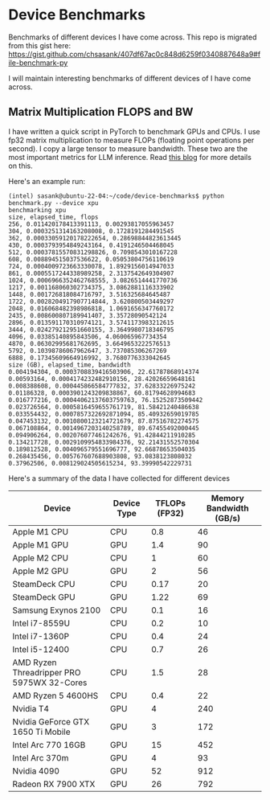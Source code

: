 # Device Benchmarks

Benchmarks of different devices I have come across. This repo is migrated from this gist here: https://gist.github.com/chsasank/407df67ac0c848d6259f0340887648a9#file-benchmark-py

I will maintain interesting benchmarks of different devices of I have come across.

## Matrix Multiplication FLOPS and BW

I have written a quick script in PyTorch to benchmark GPUs and CPUs. I use fp32 matrix multiplication to measure FLOPs (floating point operations per second). I copy a large tensor to measure bandwidth. These two are the most important metrics for LLM inference. Read [this blog](https://chsasank.com/llm-system-design.html) for more details on this.


Here's an example run:

```
(intel) sasank@ubuntu-22-04:~/code/device-benchmarks$ python benchmark.py --device xpu
benchmarking xpu
size, elapsed_time, flops
256, 0.011420178413391113, 0.00293817055963457
304, 0.0003251314163208008, 0.1728191284491545
362, 0.00033059120178222654, 0.28698844823613445
430, 0.0003793954849243164, 0.4191246504468045
512, 0.00037815570831298826, 0.7098543010167228
608, 0.008894515037536622, 0.05053804756110619
724, 0.0004009723663330078, 1.8929156014947033
861, 0.0005517244338989258, 2.3137542649304907
1024, 0.0006966352462768555, 3.0826514441770736
1217, 0.001168060302734375, 3.0862881116333902
1448, 0.001726818084716797, 3.516325684645487
1722, 0.0028204917907714844, 3.620800503449297
2048, 0.016068482398986818, 1.0691656347760172
2435, 0.008600807189941407, 3.35728090542124
2896, 0.013591170310974121, 3.5741173983212615
3444, 0.024279212951660155, 3.3649980718346795
4096, 0.03385140895843506, 4.060065967734354
4870, 0.06302995681762695, 3.6649653222576513
5792, 0.10398786067962647, 3.737085306267269
6888, 0.17345609664916992, 3.7680776333042645
size (GB), elapsed_time, bandwidth
0.004194304, 0.0003708839416503906, 22.61787868914374
0.00593164, 0.0004174232482910156, 28.42026659648161
0.008388608, 0.000445866584777832, 37.62833226975242
0.01186328, 0.0003901243209838867, 60.81794628994683
0.016777216, 0.00044062137603759763, 76.15252873509442
0.023726564, 0.0005816459655761719, 81.58421240486638
0.033554432, 0.0007857322692871094, 85.40932659019785
0.047453132, 0.0010800123214721679, 87.87516782274575
0.067108864, 0.0014967203140258789, 89.67455492000445
0.094906264, 0.002076077461242676, 91.42844211910285
0.134217728, 0.0029109954833984376, 92.21431552570304
0.189812528, 0.004096579551696777, 92.66878653504035
0.268435456, 0.005767607688903808, 93.0838123808032
0.37962506, 0.008129024505615234, 93.39990542229731

```

Here's a summary of the data I have collected for different devices

| Device  | Device Type | TFLOPs (FP32)  | Memory Bandwidth (GB/s) |
|---|---|---|---|
| Apple M1 CPU  | CPU | 0.8  | 46 |
| Apple M1 GPU  | GPU | 1.4  | 90 |
| Apple M2 CPU  | CPU | 1  | 60 |
| Apple M2 GPU  | GPU | 2  | 56 |
| SteamDeck CPU  | CPU | 0.17  | 20 |
| SteamDeck GPU  | GPU | 1.22  | 69 |
| Samsung Exynos 2100  | CPU | 0.1  | 16 |
| Intel i7-8559U  | CPU | 0.2  | 10 |
| Intel i7-1360P  | CPU | 0.4  | 24 |
| Intel i5-12400  | CPU | 0.7  | 26 |
| AMD Ryzen Threadripper PRO 5975WX 32-Cores  | CPU | 1.5  | 28 |
| AMD Ryzen 5 4600HS  | CPU | 0.4  | 22 |
| Nvidia T4  | GPU | 4  | 240 |
| Nvidia GeForce GTX 1650 Ti Mobile  | GPU | 3  | 172 |
| Intel Arc 770 16GB  | GPU | 15  | 452 |
| Intel Arc  370m  | GPU | 4  | 93 |
| Nvidia 4090  | GPU | 52  | 912 |
| Radeon RX 7900 XTX  | GPU | 26  | 792 |
